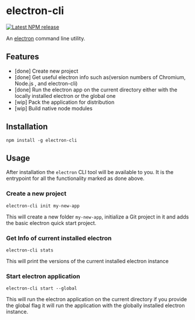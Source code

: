 electron-cli
==============================================================================

[![Latest NPM release][npm-badge]][npm-badge-url]

[npm-badge]: https://img.shields.io/npm/v/ember-cli.svg
[npm-badge-url]: https://www.npmjs.com/package/electron-cli

An [electron](http://electron.atom.io/) command line utility.

Features
------------------------------------------------------------------------------

* [done] Create new project
* [done] Get useful electron info such as(version numbers of Chromium, Node.js , and electron-cli)
* [done] Run the electron app on the current directory either with the locally installed electron or the global one
* [wip] Pack the application for distribution
* [wip] Build native node modules

Installation
------------------------------------------------------------------------------

```
npm install -g electron-cli
```

Usage
------------------------------------------------------------------------------

After installation the `electron` CLI tool will be available to you. It is the
entrypoint for all the functionality marked as done above.

### Create a new project

```
electron-cli init my-new-app
```

This will create a new folder `my-new-app`, initialize a Git project in it and
adds the basic electron quick start project.

### Get Info of current installed electron

```
electron-cli stats
```
This will print the versions of the current installed electron instance

### Start electron application

```
electron-cli start --global
```
This will run the electron application on the current directory if you provide the
global flag it will run the application with the globally installed electron instance.
